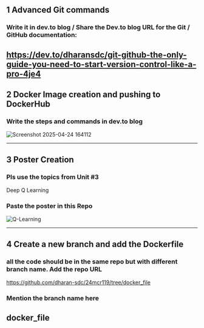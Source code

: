 ## 1 Advanced Git commands 
###  Write it in dev.to blog / Share the Dev.to blog URL for the Git / GitHub documentation:
https://dev.to/dharansdc/git-github-the-only-guide-you-need-to-start-version-control-like-a-pro-4je4
-----
## 2 Docker Image creation and pushing to DockerHub
###  Write the steps and commands in dev.to blog
![Screenshot 2025-04-24 164112](https://github.com/user-attachments/assets/12cb9794-694c-4b65-b7a4-a1f184a6f4a2)

-----
## 3 Poster Creation
###  Pls use the topics from Unit #3
Deep Q Learning
###  Paste the poster in this Repo
![Q-Learning](https://github.com/user-attachments/assets/89bc464a-a22c-4f32-8fa1-d4d9b0703cfa)

-----
## 4 Create a new branch and add the Dockerfile
###  all the code should be in the same repo but with different branch name. Add the repo URL
https://github.com/dharan-sdc/24mcr119/tree/docker_file
###  Mention the branch name here

docker_file
-----
